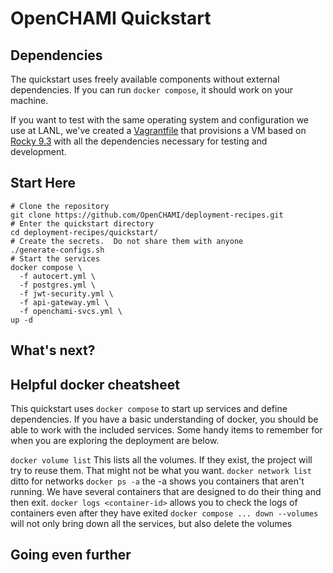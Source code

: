# OpenCHAMI Quickstart

## Dependencies

The quickstart uses freely available components without external dependencies.  If you can run `docker compose`, it should work on your machine.

If you want to test with the same operating system and configuration we use at LANL, we've created a [Vagrantfile](https://gist.github.com/alexlovelltroy/1aa6d07119ef59fd966417c97baa2ff5) that provisions a VM based on [Rocky 9.3](https://app.vagrantup.com/generic/boxes/rocky9) with all the dependencies necessary for testing and development.


## Start Here


```
# Clone the repository
git clone https://github.com/OpenCHAMI/deployment-recipes.git
# Enter the quickstart directory
cd deployment-recipes/quickstart/
# Create the secrets.  Do not share them with anyone
./generate-configs.sh
# Start the services
docker compose \
  -f autocert.yml \ 
  -f postgres.yml \
  -f jwt-security.yml \ 
  -f api-gateway.yml \ 
  -f openchami-svcs.yml \ 
up -d
```

## What's next?

## Helpful docker cheatsheet

This quickstart uses `docker compose` to start up services and define dependencies.  If you have a basic understanding of docker, you should be able to work with the included services.  Some handy items to remember for when you are exploring the deployment are below.


`docker volume list` This lists all the volumes.  If they exist, the project will try to reuse them.  That might not be what you want.
`docker network list` ditto for networks
`docker ps -a` the -a shows you containers that aren't running.  We have several containers that are designed to do their thing and then exit.
`docker logs <container-id>` allows you to check the logs of containers even after they have exited
`docker compose ... down --volumes` will not only bring down all the services, but also delete the volumes

## Going even further